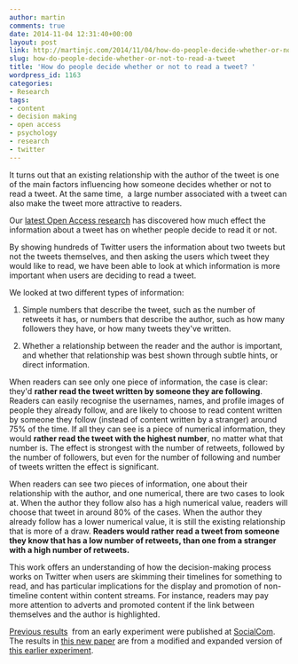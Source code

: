 ```yaml
---
author: martin
comments: true
date: 2014-11-04 12:31:40+00:00
layout: post
link: http://martinjc.com/2014/11/04/how-do-people-decide-whether-or-not-to-read-a-tweet/
slug: how-do-people-decide-whether-or-not-to-read-a-tweet
title: 'How do people decide whether or not to read a tweet? '
wordpress_id: 1163
categories:
- Research
tags:
- content
- decision making
- open access
- psychology
- research
- twitter
---
```


It turns out that an existing relationship with the author of the tweet is one of the main factors influencing how someone decides whether or not to read a tweet. At the same time,  a large number associated with a tweet can also make the tweet more attractive to readers.

Our [latest Open Access research](http://www.sciencedirect.com/science/article/pii/S1071581914001268) has discovered how much effect the information about a tweet has on whether people decide to read it or not.

By showing hundreds of Twitter users the information about two tweets but not the tweets themselves, and then asking the users which tweet they would like to read, we have been able to look at which information is more important when users are deciding to read a tweet.

We looked at two different types of information:




    
  1. Simple numbers that describe the tweet, such as the number of retweets it has, or numbers that describe the author, such as how many followers they have, or how many tweets they've written.

    
  2. Whether a relationship between the reader and the author is important, and whether that relationship was best shown through subtle hints, or direct information.



When readers can see only one piece of information, the case is clear: they'd **rather read the tweet written by someone they are following**. Readers can easily recognise the usernames, names, and profile images of people they already follow, and are likely to choose to read content written by someone they follow (instead of content written by a stranger) around 75% of the time. If all they can see is a piece of numerical information, they would **rather read the tweet with the highest number**, no matter what that number is. The effect is strongest with the number of retweets, followed by the number of followers, but even for the number of following and number of tweets written the effect is significant.

When readers can see two pieces of information, one about their relationship with the author, and one numerical, there are two cases to look at. When the author they follow also has a high numerical value, readers will choose that tweet in around 80% of the cases. When the author they already follow has a lower numerical value, it is still the existing relationship that is more of a draw. **Readers would rather read a tweet from someone they know that has a low number of retweets, than one from a stranger with a high number of retweets.**

This work offers an understanding of how the decision-making process works on Twitter when users are skimming their timelines for something to read, and has particular implications for the display and promotion of non-timeline content within content streams. For instance, readers may pay more attention to adverts and promoted content if the link between themselves and the author is highlighted.

[Previous results](http://ieeexplore.ieee.org/xpl/articleDetails.jsp?arnumber=6406256)  from an early experiment were published at [SocialCom](http://martinjc.com/2012/09/07/socialcom-2012/). The results in [this new paper](http://www.sciencedirect.com/science/article/pii/S1071581914001268) are from a modified and expanded version of [this earlier experiment](http://martinjc.com/2012/05/18/tweetcues-twitter-experiment/).


